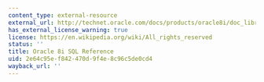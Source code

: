 ```yaml
---
content_type: external-resource
external_url: http://technet.oracle.com/docs/products/oracle8i/doc_library/817_doc/server.817/a85397/toc.htm
has_external_license_warning: true
license: https://en.wikipedia.org/wiki/All_rights_reserved
status: ''
title: Oracle 8i SQL Reference
uid: 2e64c95e-f842-470d-9f4e-8c96c5de0cd4
wayback_url: ''
---
```


